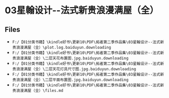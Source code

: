 # 03星翰设计--法式新贵浪漫满屋（全）

## Files

- `F:/【01分类书籍】\kindle好书\更新10\PDF\拓者第二季作品集\03星翰设计--法式新贵浪漫满屋（全）\plot.log.baiduyun.downloading`
- `F:/【01分类书籍】\kindle好书\更新10\PDF\拓者第二季作品集\03星翰设计--法式新贵浪漫满屋（全）\二层天花布置图.jpg.baiduyun.downloading`
- `F:/【01分类书籍】\kindle好书\更新10\PDF\拓者第二季作品集\03星翰设计--法式新贵浪漫满屋（全）\二层天花灯具尺寸图.jpg.baiduyun.downloading`
- `F:/【01分类书籍】\kindle好书\更新10\PDF\拓者第二季作品集\03星翰设计--法式新贵浪漫满屋（全）\二层平面布置图.jpg.baiduyun.downloading`
- `F:/【01分类书籍】\kindle好书\更新10\PDF\拓者第二季作品集\03星翰设计--法式新贵浪漫满屋（全）\files.md`
